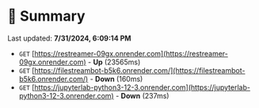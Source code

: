 # 📖 Summary
Last updated: **7/31/2024, 6:09:14 PM**

- `GET` [https://restreamer-09gx.onrender.com](https://restreamer-09gx.onrender.com) - **Up** (23565ms)
- `GET` [https://filestreambot-b5k6.onrender.com/](https://filestreambot-b5k6.onrender.com/) - **Down** (160ms)
- `GET` [https://jupyterlab-python3-12-3.onrender.com](https://jupyterlab-python3-12-3.onrender.com) - **Down** (237ms)
